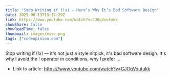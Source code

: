 ```yaml
---
title: "Stop Writing if (!x) — Here’s Why It’s Bad Software Design"
date: 2025-08-13T13:17:29Z
link: https://www.youtube.com/watch?v=CJOqVxutukk
showShare: false
showReadTime: false
thumbnail: images/misc.png
tags: ["codeopinion.com"]
---
```

Stop writing if (!x) — it's not just a style nitpick, it's bad software design. It's why I avoid the ! operator in conditions, why I prefer ...

- Link to article: https://www.youtube.com/watch?v=CJOqVxutukk